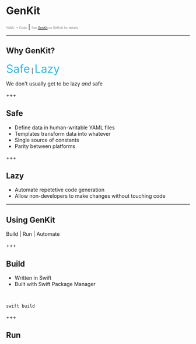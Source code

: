 # GenKit
<span style="font-size:0.6em; color:gray">YAML -> Code</span> |
<span style="font-size:0.6em; color:gray">See <a href="https://github.com/SmallPlanetSwift/GenKit/" target="_blank">GenKit</a> on GitHub for details.</span>

---

## Why GenKit?
<span style="font-size:2.2em; color:#29B8EB">Safe</span> |
<span style="font-size:2.2em; color:#29B8EB">Lazy</span>

We don't usually get to be lazy _and_ safe

+++

## Safe

* Define data in human-writable YAML files
* Templates transform data into whatever
* Single source of constants
* Parity between platforms

+++

## Lazy

* Automate repetetive code generation
* Allow non-developers to make changes without touching code

---

## Using GenKit
Build | Run | Automate

+++

## Build

* Written in Swift
* Built with Swift Package Manager

</br>

```
swift build
```

+++

## Run

